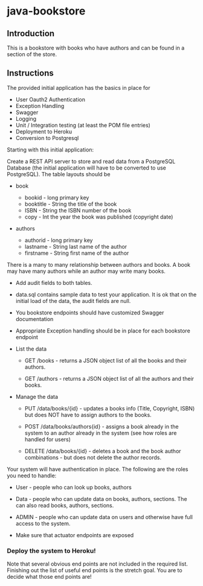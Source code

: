 # java-bookstore

## Introduction

This is a bookstore with books who have authors and can be found in a section of the store.

## Instructions

The provided initial application has the basics in place for
* User Oauth2 Authentication
* Exception Handling
* Swagger
* Logging 
* Unit / Integration testing (at least the POM file entries)
* Deployment to Heroku
* Conversion to Postgresql

Starting with this initial application:  

Create a REST API server to store and read data from a PostgreSQL Database (the initial application will have to be converted to use PostgreSQL). The table layouts should be

* book
  * bookid - long primary key
  * booktitle - String the title of the book
  * ISBN - String the ISBN number of the book
  * copy - Int the year the book was published (copyright date)
  
* authors
  * authorid - long primary key
  * lastname - String last name of the author
  * firstname - String first name of the author

There is a many to many relationship between authors and books. A book may have many authors while an author may write many books.

* Add audit fields to both tables.

* data.sql contains sample data to test your application. It is ok that on the initial load of the data, the audit fields are null.

* You bookstore endpoints should have customized Swagger documentation

* Appropriate Exception handling should be in place for each bookstore endpoint

* List the data

  * GET /books - returns a JSON object list of all the books and their authors.
  
  * GET /authors - returns a JSON object list of all the authors and their books.

* Manage the data

  * PUT /data/books/{id} - updates a books info (Title, Copyright, ISBN) but does NOT have to assign authors to the books.

  * POST /data/books/authors{id} - assigns a book already in the system to an author already in the system (see how roles are handled for users)

  * DELETE /data/books/{id} - deletes a book and the book author combinations - but does not delete the author records.
 
Your system will have authentication in place. The following are the roles you need to handle:

* User - people who can look up books, authors

* Data - people who can update data on books, authors, sections. The can also read books, authors, sections.

* ADMIN - people who can update data on users and otherwise have full access to the system.

* Make sure that actuator endpoints are exposed

### Deploy the system to Heroku!

Note that several obvious end points are not included in the required list. Finishing out the list of useful end points is the stretch goal. You are to decide what those end points are!
